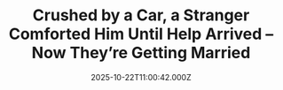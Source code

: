---
title: "Crushed by a Car, a Stranger Comforted Him Until Help Arrived – Now They’re Getting Married"
date: 2025-10-22T11:00:42.000Z
category: Human Kindness
externalLink: "https://www.goodnewsnetwork.org/crushed-by-a-car-she-comforted-him-until-911-arrived-he-recovered-and-made-her-his-wife/"
image: ""
excerpt: "A couple who met after one of them was run over and crushed by a car have tied the knot and celebrated with wedding photos at the crash scene. The story begins five years ago when Kirsty Southern rushed to help after spotting Ryan McLeod trapped underneath a vehicle. She had just left a swimming […] The post Crushed by…"
---